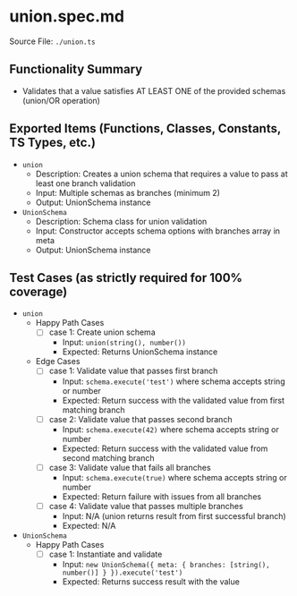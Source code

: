 # union.spec.md

Source File: `./union.ts`

## Functionality Summary
- Validates that a value satisfies AT LEAST ONE of the provided schemas (union/OR operation)

## Exported Items (Functions, Classes, Constants, TS Types, etc.)
- `union`
  - Description: Creates a union schema that requires a value to pass at least one branch validation
  - Input: Multiple schemas as branches (minimum 2)
  - Output: UnionSchema instance
- `UnionSchema`
  - Description: Schema class for union validation
  - Input: Constructor accepts schema options with branches array in meta
  - Output: UnionSchema instance

## Test Cases (as strictly required for 100% coverage)
- `union`
  - Happy Path Cases
    - [ ] case 1: Create union schema
      - Input: `union(string(), number())`
      - Expected: Returns UnionSchema instance
  - Edge Cases
    - [ ] case 1: Validate value that passes first branch
      - Input: `schema.execute('test')` where schema accepts string or number
      - Expected: Return success with the validated value from first matching branch
    - [ ] case 2: Validate value that passes second branch
      - Input: `schema.execute(42)` where schema accepts string or number
      - Expected: Return success with the validated value from second matching branch
    - [ ] case 3: Validate value that fails all branches
      - Input: `schema.execute(true)` where schema accepts string or number
      - Expected: Return failure with issues from all branches
    - [ ] case 4: Validate value that passes multiple branches
      - Input: N/A (union returns result from first successful branch)
      - Expected: N/A
- `UnionSchema`
  - Happy Path Cases
    - [ ] case 1: Instantiate and validate
      - Input: `new UnionSchema({ meta: { branches: [string(), number()] } }).execute('test')`
      - Expected: Returns success result with the value
